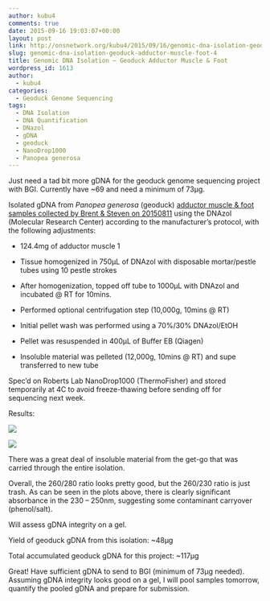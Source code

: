 ```yaml
---
author: kubu4
comments: true
date: 2015-09-16 19:03:07+00:00
layout: post
link: http://onsnetwork.org/kubu4/2015/09/16/genomic-dna-isolation-geoduck-adductor-muscle-foot-4/
slug: genomic-dna-isolation-geoduck-adductor-muscle-foot-4
title: Genomic DNA Isolation – Geoduck Adductor Muscle & Foot
wordpress_id: 1613
author:
  - kubu4
categories:
  - Geoduck Genome Sequencing
tags:
  - DNA Isolation
  - DNA Quantification
  - DNazol
  - gDNA
  - geoduck
  - NanoDrop1000
  - Panopea generosa
---
```


Just need a tad bit more gDNA for the geoduck genome sequencing project with BGI. Currently have ~69 and need a minimum of 73μg.

Isolated gDNA from _Panopea generosa_ (geoduck) [adductor muscle & foot samples collected by Brent & Steven on 20150811](http://onsnetwork.org/halfshell/2015/08/11/big-day-big-clam/) using the DNAzol (Molecular Research Center) according to the manufacturer’s protocol, with the following adjustments:




    
  * 124.4mg of adductor muscle 1

    
  * Tissue homogenized in 750μL of DNAzol with disposable mortar/pestle tubes using 10 pestle strokes

    
  * After homogenization, topped off tube to 1000μL with DNAzol and incubated @ RT for 10mins.

    
  * Performed optional centrifugation step (10,000g, 10mins @ RT)

    
  * Initial pellet wash was performed using a 70%/30% DNAzol/EtOH

    
  * Pellet was resuspended in 400μL of Buffer EB (Qiagen)

    
  * Insoluble material was pelleted (12,000g, 10mins @ RT) and supe transferred to new tube



Spec’d on Roberts Lab NanoDrop1000 (ThermoFisher) and stored temporarily at 4C to avoid freeze-thawing before sending off for sequencing next week.



Results:



[![](http://eagle.fish.washington.edu/Arabidopsis/20150916_gDNA_geoduck_ODs.JPG)](http://eagle.fish.washington.edu/Arabidopsis/20150916_gDNA_geoduck_ODs.JPG)

[![](http://eagle.fish.washington.edu/Arabidopsis/20150916_gDNA_geoduck_plots.JPG)](http://eagle.fish.washington.edu/Arabidopsis/20150916_gDNA_geoduck_plots.JPG)



There was a great deal of insoluble material from the get-go that was carried through the entire isolation.

Overall, the 260/280 ratio looks pretty good, but the 260/230 ratio is just trash. As can be seen in the plots above, there is clearly significant absorbance in the 230 – 250nm, suggesting some contaminant carryover (phenol/salt).

Will assess gDNA integrity on a gel.



Yield of geoduck gDNA from this isolation: ~48μg

Total accumulated geoduck gDNA for this project: ~117μg

Great! Have sufficient gDNA to send to BGI (minimum of 73μg needed). Assuming gDNA integrity looks good on a gel, I will pool samples tomorrow, quantify the pooled gDNA and prepare for submission.
